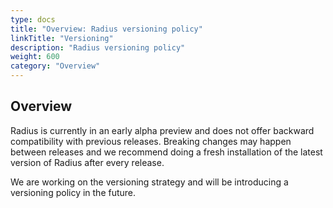 ```yaml
---
type: docs
title: "Overview: Radius versioning policy"
linkTitle: "Versioning"
description: "Radius versioning policy"
weight: 600
category: "Overview"
---
```


## Overview

Radius is currently in an early alpha preview and does not offer backward compatibility with previous releases. Breaking changes may happen between releases and we recommend doing a fresh installation of the latest version of Radius after every release.

We are working on the versioning strategy and will be introducing a versioning policy in the future.

